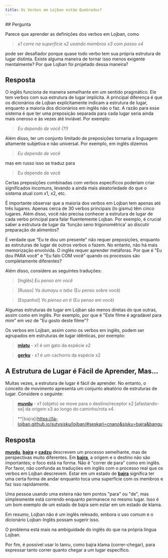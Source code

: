 ```yaml
---
title: Os Verbos em Lojban estão Quebrados?
---
```


<div class="lojbo simple_blockquotes"></div>
## Pergunta

Parece que aprender as definições dos verbos em Lojban, como

> *x1 corre na superfície x2 usando membros x3 com passo x4*

pode ser desafiador porque quase todo verbo tem sua própria estrutura de lugar distinta. Existe alguma maneira de tornar isso menos exigente mentalmente? Por que Lojban foi projetado dessa maneira?
## Resposta

O inglês funciona de maneira semelhante em um sentido pragmático. Ele tem verbos com sua estrutura de lugar implícita. A principal diferença é que os dicionários de Lojban explicitamente indicam a estrutura de lugar, enquanto a maioria dos dicionários em inglês não o faz. A razão para esse sistema é que ter uma preposição separada para cada lugar seria ainda mais oneroso e às vezes até inviável. Por exemplo:

> *Eu dependo de você (?!)*

Além disso, ter um conjunto limitado de preposições tornaria a linguagem altamente subjetiva e não universal. Por exemplo, em inglês dizemos

> *Eu dependo de você*

mas em russo isso se traduz para

> Eu dependo de você

Certas preposições combinadas com verbos específicos poderiam criar significados incomuns, levando a ainda mais aleatoriedade do que o sistema atual com x1, x2, etc.

É importante observar que a maioria dos verbos em Lojban tem apenas até três lugares. Apenas cerca de 30 verbos principais (lo gismu) têm cinco lugares. Além disso, você não precisa conhecer a estrutura de lugar de cada verbo principal para falar fluentemente Lojban. Por exemplo, é crucial saber a estrutura de lugar da 'função seno trigonométrica' ao discutir preparação de alimentos?

É verdade que "Eu te dou um presente" não requer preposições, enquanto as estruturas de lugar de outros verbos o fazem. No entanto, não há mais memorização envolvida. O inglês requer aprender metáforas. Por que é "Eu dou PARA você" e "Eu falo COM você" quando os processos são completamente diferentes?

Além disso, considere as seguintes traduções:

> [Inglês] *Eu penso em você*

> [Russo] *Ya dumayu o tebe* (Eu penso sobre você)

> [Espanhol] *Yo pienso en ti* (Eu penso em você)

Algumas estruturas de lugar em Lojban são menos diretas do que outras, assim como em inglês. Por exemplo, por que é "Este filme é agradável para mim" em vez de "Eu gosto deste filme"?

Os verbos em Lojban, assim como os verbos em inglês, podem ser agrupados em estruturas de lugar idênticas, por exemplo:

> **[mlatu](https://la-lojban.github.io/sutysisku/lojban/#seskari=cnano&sisku=mlatu&bangu=en&versio=masno)** - x1 é um gato da espécie x2

> **[gerku](https://la-lojban.github.io/sutysisku/lojban/#seskari=cnano&sisku=gerku&bangu=en&versio=masno)** - x1 é um cachorro da espécie x2
## A Estrutura de Lugar é Fácil de Aprender, Mas...

Muitas vezes, a estrutura de lugar é fácil de aprender. No entanto, o conceito de movimento apresenta um conjunto aleatório de estruturas de lugar. Considere o seguinte:

> **[muvdu](https://la-lojban.github.io/sutysisku/lojban/#seskari=cnano&sisku=muvdu&bangu=en&versio=masno)** - x1 (objeto) se move para o destino/receptor x2 [afastando-se] da origem x3 ao longo do caminho/rota x4.

> **[bajra](https://la-lojban.github.io/sutysisku/lojban/#seskari=cnano&sisku=bajra&bangu

## Resposta

**[muvdu](https://la-lojban.github.io/sutysisku/lojban/#seskari=cnano&sisku=muvdu&bangu=en&versio=masno)**, **[bajra](https://la-lojban.github.io/sutysisku/lojban/#seskari=cnano&sisku=bajra&bangu=en&versio=masno)** e **[cadzu](https://la-lojban.github.io/sutysisku/lojban/#seskari=cnano&sisku=cadzu&bangu=en&versio=masno)** descrevem um processo semelhante, mas de perspectivas muito diferentes. Em **[bajra](https://la-lojban.github.io/sutysisku/lojban/#seskari=cnano&sisku=bajra&bangu=en&versio=masno)**, a origem e o destino não são importantes; o foco está na forma. Não é "correr de para" como em inglês. Por favor, não confunda as traduções em inglês com o processo real que os verbos em Lojban descrevem. Estar em um estado de **[bajra](https://la-lojban.github.io/sutysisku/lojban/#seskari=cnano&sisku=bajra&bangu=en&versio=masno)** significa ter uma certa forma de andar enquanto toca uma superfície com os membros e faz isso rapidamente.

Uma pessoa usando uma esteira não tem pontos "para" ou "de", mas simplesmente está correndo enquanto permanece no mesmo lugar. Isso é um bom exemplo de um estado de bajra sem estar em um estado de klama.

Em resumo, Lojban não é um inglês relexado, embora o uso comum e o dicionário Lojban-Inglês possam sugerir isso.

O problema está mais na ambiguidade do inglês do que na própria língua Lojban.

Por fim, é possível usar lo tanru, como bajra klama (correr-chegar), para expressar tanto correr quanto chegar a um lugar específico.